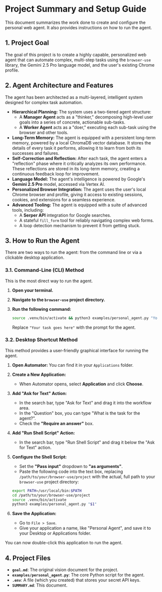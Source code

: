 # Project Summary and Setup Guide

This document summarizes the work done to create and configure the personal web agent. It also provides instructions on how to run the agent.

## 1. Project Goal

The goal of this project is to create a highly capable, personalized web agent that can automate complex, multi-step tasks using the `browser-use` library, the Gemini 2.5 Pro language model, and the user's existing Chrome profile.

## 2. Agent Architecture and Features

The agent has been architected as a multi-layered, intelligent system designed for complex task automation.

*   **Hierarchical Planning:** The system uses a two-tiered agent structure:
    *   A **Manager Agent** acts as a "thinker," decomposing high-level user goals into a series of concrete, actionable sub-tasks.
    *   A **Worker Agent** acts as a "doer," executing each sub-task using the browser and other tools.
*   **Long-Term Memory:** The agent is equipped with a persistent long-term memory, powered by a local ChromaDB vector database. It stores the details of every task it performs, allowing it to learn from both its successes and failures.
*   **Self-Correction and Reflection:** After each task, the agent enters a "reflection" phase where it critically analyzes its own performance. These reflections are stored in its long-term memory, creating a continuous feedback loop for improvement.
*   **Language Model:** The agent's intelligence is powered by Google's **Gemini 2.5 Pro** model, accessed via Vertex AI.
*   **Personalized Browser Integration:** The agent uses the user's local Chrome browser and profile, giving it access to existing sessions, cookies, and extensions for a seamless experience.
*   **Advanced Tooling:** The agent is equipped with a suite of advanced tools, including:
    *   A **Serper API** integration for Google searches.
    *   A stateful `fill_form` tool for reliably navigating complex web forms.
    *   A loop detection mechanism to prevent it from getting stuck.

## 3. How to Run the Agent

There are two ways to run the agent: from the command line or via a clickable desktop application.

### 3.1. Command-Line (CLI) Method

This is the most direct way to run the agent.

1.  **Open your terminal.**
2.  **Navigate to the `browser-use` project directory.**
3.  **Run the following command:**

    ```bash
    source .venv/bin/activate && python3 examples/personal_agent.py "Your task goes here"
    ```

    Replace `"Your task goes here"` with the prompt for the agent.

### 3.2. Desktop Shortcut Method

This method provides a user-friendly graphical interface for running the agent.

1.  **Open Automator:** You can find it in your `Applications` folder.
2.  **Create a New Application:**
    *   When Automator opens, select **Application** and click **Choose**.
3.  **Add "Ask for Text" Action:**
    *   In the search bar, type "Ask for Text" and drag it into the workflow area.
    *   In the "Question" box, you can type "What is the task for the agent?".
    *   Check the **"Require an answer"** box.
4.  **Add "Run Shell Script" Action:**
    *   In the search bar, type "Run Shell Script" and drag it below the "Ask for Text" action.
5.  **Configure the Shell Script:**
    *   Set the **"Pass input"** dropdown to **"as arguments"**.
    *   Paste the following code into the text box, replacing `/path/to/your/browser-use/project` with the actual, full path to your `browser-use` project directory:

    ```bash
    export PATH=/usr/local/bin:$PATH
    cd /path/to/your/browser-use/project
    source .venv/bin/activate
    python3 examples/personal_agent.py "$1"
    ```

6.  **Save the Application:**
    *   Go to `File > Save`.
    *   Give your application a name, like "Personal Agent", and save it to your Desktop or Applications folder.

You can now double-click this application to run the agent.

## 4. Project Files

*   **`goal.md`**: The original vision document for the project.
*   **`examples/personal_agent.py`**: The core Python script for the agent.
*   **`.env`**: A file (which you created) that stores your secret API keys.
*   **`SUMMARY.md`**: This document.